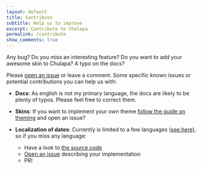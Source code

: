 ```yaml
---
layout: default
title: Contribute
subtitle: Help us to improve
excerpt: Contribute to Chulapa
permalink: /contribute
show_comments: true
---
```


Any bug? Do you miss an interesting feature? Do you want to add your awesome skin to <span class="chulapa">Chulapa</span>? A typo on the docs?

Please [open an issue](https://github.com/dieghernan/chulapa/issues/new/choose) or leave a comment. Some specific known issues or potential contributions you can help us with:

- **Docs**: As english is not my primary language, the docs are likely to be plenty of typos. Please feel free to correct them.

- **Skins**: If you want to implement your own theme [follow the guide on theming]() and open an issue?

- **Localization of dates**: Currently is limited to a few languages ([see here](https://dieghernan.github.io/chulapa/docs/04-layouts#localization-of-dates)), so if you miss any language:
   -   Have a look to [the source code](https://github.com/dieghernan/chulapa/blob/master/_includes/snippets/datetranslate.html)
   -   [Open an issue](https://github.com/dieghernan/chulapa/issues/new/choose) describing your implementation
   -  PR!
